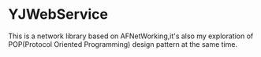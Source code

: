 # YJWebService
This is a network library based on AFNetWorking,it's also my exploration of POP(Protocol Oriented Programming) design pattern at the same time.
